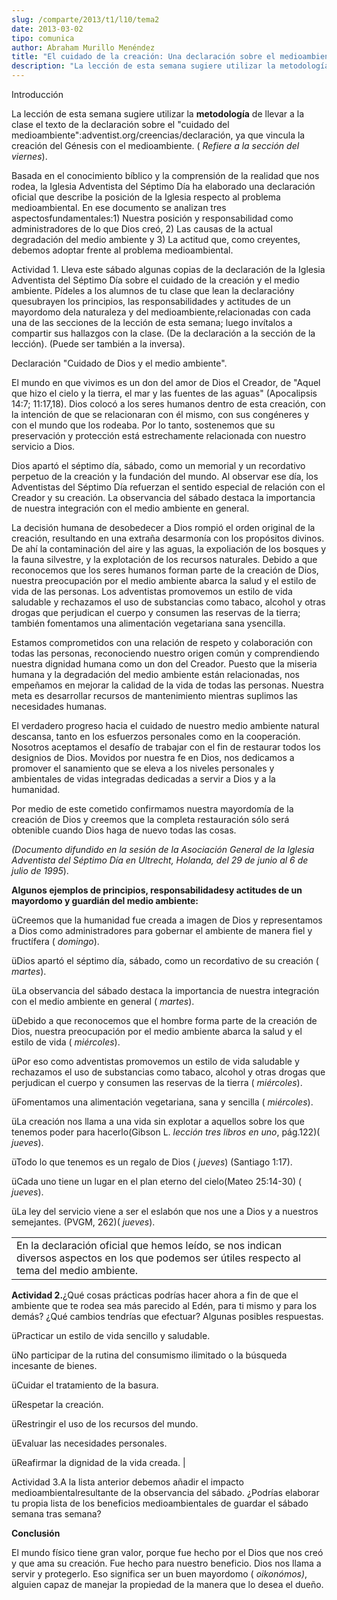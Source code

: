 ```yaml
---
slug: /comparte/2013/t1/l10/tema2
date: 2013-03-02
tipo: comunica
author: Abraham Murillo Menéndez
title: "El cuidado de la creación: Una declaración sobre el medioambiente"
description: "La lección de esta semana sugiere utilizar la metodología de llevar a la clase  el texto de la declaración sobre el “cuidado del  medioambiente”:adventist.org/creencias/declaración, ya que vincula la creación  del Génesis con el medioambiente. (Refiere a la sección del viernes)."
---
```


Introducción

La lección de esta semana sugiere utilizar la **metodología** de llevar a la clase el texto de la declaración sobre el "cuidado del medioambiente":adventist.org/creencias/declaración, ya que vincula la creación del Génesis con el medioambiente. ( _Refiere a la sección del viernes_).

Basada en el conocimiento bíblico y la comprensión de la realidad que nos rodea, la Iglesia Adventista del Séptimo Día ha elaborado una declaración oficial que describe la posición de la Iglesia respecto al problema medioambiental. En ese documento se analizan tres aspectosfundamentales:1) Nuestra posición y responsabilidad como administradores de lo que Dios creó, 2) Las causas de la actual degradación del medio ambiente y 3) La actitud que, como creyentes, debemos adoptar frente al problema medioambiental.

Actividad 1. Lleva este sábado algunas copias de la declaración de la Iglesia Adventista del Séptimo Día sobre el cuidado de la creación y el medio ambiente. Pídeles a los alumnos de tu clase que lean la declaracióny quesubrayen los principios, las responsabilidades y actitudes de un mayordomo dela naturaleza y del medioambiente,relacionadas con cada una de las secciones de la lección de esta semana; luego invítalos a compartir sus hallazgos con la clase. (De la declaración a la sección de la lección). (Puede ser también a la inversa).

Declaración "Cuidado de Dios y el medio ambiente".

El mundo en que vivimos es un don del amor de Dios el Creador, de "Aquel que hizo el cielo y la tierra, el mar y las fuentes de las aguas" (Apocalipsis 14:7; 11:17,18). Dios colocó a los seres humanos dentro de esta creación, con la intención de que se relacionaran con él mismo, con sus congéneres y con el mundo que los rodeaba. Por lo tanto, sostenemos que su preservación y protección está estrechamente relacionada con nuestro servicio a Dios.

Dios apartó el séptimo día, sábado, como un memorial y un recordativo perpetuo de la creación y la fundación del mundo. Al observar ese día, los Adventistas del Séptimo Día refuerzan el sentido especial de relación con el Creador y su creación. La observancia del sábado destaca la importancia de nuestra integración con el medio ambiente en general.

La decisión humana de desobedecer a Dios rompió el orden original de la creación, resultando en una extraña desarmonía con los propósitos divinos. De ahí la contaminación del aire y las aguas, la expoliación de los bosques y la fauna silvestre, y la explotación de los recursos naturales. Debido a que reconocemos que los seres humanos forman parte de la creación de Dios, nuestra preocupación por el medio ambiente abarca la salud y el estilo de vida de las personas. Los adventistas promovemos un estilo de vida saludable y rechazamos el uso de substancias como tabaco, alcohol y otras drogas que perjudican el cuerpo y consumen las reservas de la tierra; también fomentamos una alimentación vegetariana sana ysencilla.

Estamos comprometidos con una relación de respeto y colaboración con todas las personas, reconociendo nuestro origen común y comprendiendo nuestra dignidad humana como un don del Creador. Puesto que la miseria humana y la degradación del medio ambiente están relacionadas, nos empeñamos en mejorar la calidad de la vida de todas las personas. Nuestra meta es desarrollar recursos de mantenimiento mientras suplimos las necesidades humanas.

El verdadero progreso hacia el cuidado de nuestro medio ambiente natural descansa, tanto en los esfuerzos personales como en la cooperación. Nosotros aceptamos el desafío de trabajar con el fin de restaurar todos los designios de Dios. Movidos por nuestra fe en Dios, nos dedicamos a promover el sanamiento que se eleva a los niveles personales y ambientales de vidas integradas dedicadas a servir a Dios y a la humanidad.

Por medio de este cometido confirmamos nuestra mayordomía de la creación de Dios y creemos que la completa restauración sólo será obtenible cuando Dios haga de nuevo todas las cosas.

_(Documento difundido en la sesión de la Asociación General de la Iglesia Adventista del Séptimo Día en Ultrecht, Holanda, del 29 de junio al 6 de julio de 1995_).

**Algunos ejemplos de principios, responsabilidadesy actitudes de un mayordomo y guardián del medio ambiente:**

üCreemos que la humanidad fue creada a imagen de Dios y representamos a Dios como administradores para gobernar el ambiente de manera fiel y fructífera ( _domingo_).

üDios apartó el séptimo día, sábado, como un recordativo de su creación ( _martes_).

üLa observancia del sábado destaca la importancia de nuestra integración con el medio ambiente en general ( _martes_).

üDebido a que reconocemos que el hombre forma parte de la creación de Dios, nuestra preocupación por el medio ambiente abarca la salud y el estilo de vida ( _miércoles_).

üPor eso como adventistas promovemos un estilo de vida saludable y rechazamos el uso de substancias como tabaco, alcohol y otras drogas que perjudican el cuerpo y consumen las reservas de la tierra ( _miércoles_).

üFomentamos una alimentación vegetariana, sana y sencilla ( _miércoles_).

üLa creación nos llama a una vida sin explotar a aquellos sobre los que tenemos poder para hacerlo(Gibson L. _lección tres libros en uno_, pág.122)( _jueves_).

üTodo lo que tenemos es un regalo de Dios ( _jueves_) (Santiago 1:17).

üCada uno tiene un lugar en el plan eterno del cielo(Mateo 25:14-30) ( _jueves_).

üLa ley del servicio viene a ser el eslabón que nos une a Dios y a nuestros semejantes. (PVGM, 262)( _jueves_).

|     |
| --- |
| En la declaración oficial que hemos leído, se nos indican diversos aspectos en los que podemos ser útiles respecto al tema del medio ambiente.

**Actividad 2.**¿Qué cosas prácticas podrías hacer ahora a fin de que el ambiente que te rodea sea más parecido al Edén, para ti mismo y para los demás? ¿Qué cambios tendrías que efectuar? Algunas posibles respuestas.

üPracticar un estilo de vida sencillo y saludable.

üNo participar de la rutina del consumismo ilimitado o la búsqueda incesante de bienes.

üCuidar el tratamiento de la basura.

üRespetar la creación.

üRestringir el uso de los recursos del mundo.

üEvaluar las necesidades personales.

üReafirmar la dignidad de la vida creada. |

Actividad 3.A la lista anterior debemos añadir el impacto medioambientalresultante de la observancia del sábado. ¿Podrías elaborar tu propia lista de los beneficios medioambientales de guardar el sábado semana tras semana?

**Conclusión**

El mundo físico tiene gran valor, porque fue hecho por el Dios que nos creó y que ama su creación. Fue hecho para nuestro beneficio. Dios nos llama a servir y protegerlo. Eso significa ser un buen mayordomo ( _oikonómos)_, alguien capaz de manejar la propiedad de la manera que lo desea el dueño.
